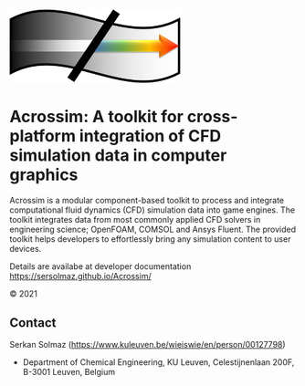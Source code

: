 <img src="https://github.com/sersolmaz/Acrossim/blob/main/image_logo.png" width="300">

# Acrossim: A toolkit for cross-platform integration of CFD simulation data in computer graphics

Acrossim is a modular component-based toolkit to process and integrate computational fluid dynamics (CFD) simulation data into game engines. The toolkit integrates data from most commonly applied CFD solvers in engineering science; OpenFOAM, COMSOL and Ansys Fluent. The provided toolkit helps developers to effortlessly bring any simulation content to user devices.

Details are availabe at developer documentation https://sersolmaz.github.io/Acrossim/

© 2021

## Contact
Serkan Solmaz (https://www.kuleuven.be/wieiswie/en/person/00127798)
* Department of Chemical Engineering, KU Leuven, Celestijnenlaan 200F, B-3001 Leuven, Belgium
